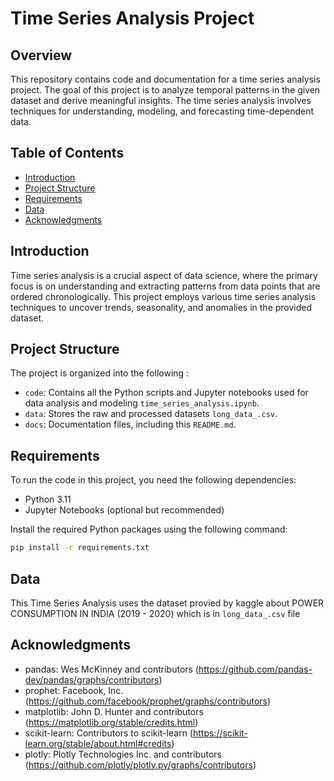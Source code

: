 # Time Series Analysis Project 

## Overview

This repository contains code and documentation for a time series analysis project. The goal of this project is to analyze temporal patterns in the given dataset and derive meaningful insights. The time series analysis involves techniques for understanding, modeling, and forecasting time-dependent data.

## Table of Contents   

- [Introduction](#introduction)
- [Project Structure](#project-structure)
- [Requirements](#requirements) 
- [Data](#data) 
- [Acknowledgments](#acknowledgments)

## Introduction
 
Time series analysis is a crucial aspect of data science, where the primary focus is on understanding and extracting patterns from data points that are ordered chronologically. This project employs various time series analysis techniques to uncover trends, seasonality, and anomalies in the provided dataset.

## Project Structure

The project is organized into the following :

- `code`: Contains all the Python scripts and Jupyter notebooks used for data analysis and modeling `time_series_analysis.ipynb`.
- `data`: Stores the raw and processed datasets `long_data_.csv`.
- `docs`: Documentation files, including this `README.md`.

## Requirements

To run the code in this project, you need the following dependencies:

- Python 3.11
- Jupyter Notebooks (optional but recommended)

Install the required Python packages using the following command:

```bash
pip install -r requirements.txt
```

## Data 

This Time Series Analysis uses the dataset provied by kaggle about POWER CONSUMPTION IN INDIA (2019 - 2020) which is in `long_data_.csv` file

## Acknowledgments
- pandas: Wes McKinney and contributors (https://github.com/pandas-dev/pandas/graphs/contributors)
- prophet: Facebook, Inc. (https://github.com/facebook/prophet/graphs/contributors)
- matplotlib: John D. Hunter and contributors (https://matplotlib.org/stable/credits.html)
- scikit-learn: Contributors to scikit-learn (https://scikit-learn.org/stable/about.html#credits)
- plotly: Plotly Technologies Inc. and contributors (https://github.com/plotly/plotly.py/graphs/contributors) 
